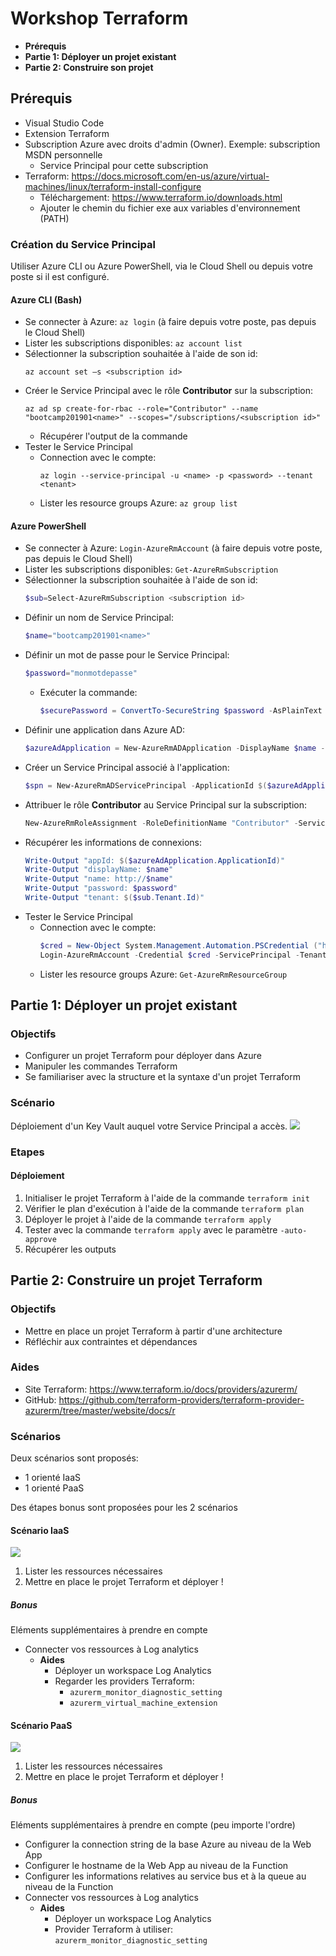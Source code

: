 # Workshop Terraform
- **Prérequis**
- **Partie 1: Déployer un projet existant**
- **Partie 2: Construire son projet**

## Prérequis
- Visual Studio Code
- Extension Terraform
- Subscription Azure avec droits d'admin (Owner). Exemple: subscription MSDN personnelle
  - Service Principal pour cette subscription
- Terraform: 
https://docs.microsoft.com/en-us/azure/virtual-machines/linux/terraform-install-configure 
  - Téléchargement: https://www.terraform.io/downloads.html 
  - Ajouter le chemin du fichier exe aux variables d'environnement (PATH)

### Création du Service Principal
Utiliser Azure CLI ou Azure PowerShell, via le Cloud Shell ou depuis votre poste si il est configuré.

#### Azure CLI (Bash)
- Se connecter à Azure: `az login` (à faire depuis votre poste, pas depuis le Cloud Shell)
- Lister les subscriptions disponibles: `az account list`
- Sélectionner la subscription souhaitée à l'aide de son id: 
    ```
    az account set –s <subscription id>
    ```
- Créer le Service Principal avec le rôle **Contributor** sur la subscription:
    ```
    az ad sp create-for-rbac --role="Contributor" --name "bootcamp201901<name>" --scopes="/subscriptions/<subscription id>"
    ```
  - Récupérer l'output de la commande
- Tester le Service Principal
  - Connection avec le compte: 
    ```
    az login --service-principal -u <name> -p <password> --tenant <tenant>
    ```
  - Lister les resource groups Azure: `az group list`

#### Azure PowerShell
- Se connecter à Azure: `Login-AzureRmAccount` (à faire depuis votre poste, pas depuis le Cloud Shell)
- Lister les subscriptions disponibles: `Get-AzureRmSubscription`
- Sélectionner la subscription souhaitée à l'aide de son id: 
    ```powershell
    $sub=Select-AzureRmSubscription <subscription id>
    ```
- Définir un nom de Service Principal: 
    ```powershell
    $name="bootcamp201901<name>"
    ```
- Définir un mot de passe pour le Service Principal: 
    ```powershell
    $password="monmotdepasse"
    ```
  - Exécuter la commande: 
    ```powershell
    $securePassword = ConvertTo-SecureString $password -AsPlainText -Force
    ```
- Définir une application dans Azure AD: 
    ```powershell
    $azureAdApplication = New-AzureRmADApplication -DisplayName $name -IdentifierUris "http://$name" -Password $securePassword -Verbose
    ```
- Créer un Service Principal associé à l'application: 
    ```powershell
    $spn = New-AzureRmADServicePrincipal -ApplicationId $($azureAdApplication.ApplicationId)
    ```
- Attribuer le rôle **Contributor** au Service Principal sur la subscription: 
   ```powershell
   New-AzureRmRoleAssignment -RoleDefinitionName "Contributor" -ServicePrincipalName $($azureAdApplication.ApplicationId) -Scope "/subscriptions/<subscription id>"
   ```
- Récupérer les informations de connexions:
    ```powershell
    Write-Output "appId: $($azureAdApplication.ApplicationId)"
    Write-Output "displayName: $name"
    Write-Output "name: http://$name"
    Write-Output "password: $password"
    Write-Output "tenant: $($sub.Tenant.Id)"
    ```
- Tester le Service Principal
  - Connection avec le compte:
    ```powershell
    $cred = New-Object System.Management.Automation.PSCredential ("http://$name", $securePassword)
    Login-AzureRmAccount -Credential $cred -ServicePrincipal -TenantId $($sub.Tenant.Id)
    ```
  - Lister les resource groups Azure: `Get-AzureRmResourceGroup`


## Partie 1: Déployer un projet existant

### Objectifs
- Configurer un projet Terraform pour déployer dans Azure
- Manipuler les commandes Terraform
- Se familiariser avec la structure et la syntaxe d'un projet Terraform

### Scénario
Déploiement d'un Key Vault auquel votre Service Principal a accès.
![](png/schema_1.png) 

### Etapes

#### Déploiement
1. Initialiser le projet Terraform à l'aide de la commande `terraform init`
2. Vérifier le plan d'exécution à l'aide de la commande `terraform plan`
3. Déployer le projet à l'aide de la commande `terraform apply`
4. Tester avec la commande `terraform apply` avec le paramètre `-auto-approve` 
5. Récupérer les outputs

## Partie 2: Construire un projet Terraform

### Objectifs
- Mettre en place un projet Terraform à partir d'une architecture
- Réfléchir aux contraintes et dépendances

### Aides
- Site Terraform: https://www.terraform.io/docs/providers/azurerm/
- GitHub: https://github.com/terraform-providers/terraform-provider-azurerm/tree/master/website/docs/r

### Scénarios 
Deux scénarios sont proposés: 
- 1 orienté IaaS
- 1 orienté PaaS 

Des étapes bonus sont proposées pour les 2 scénarios

#### Scénario IaaS
![](png/schema_2.png)
1. Lister les ressources nécessaires
2. Mettre en place le projet Terraform et déployer !

##### Bonus
Eléments supplémentaires à prendre en compte
- Connecter vos ressources à Log analytics
  - **Aides**
    - Déployer un workspace Log Analytics
    - Regarder les providers Terraform: 
      - `azurerm_monitor_diagnostic_setting` 
      - `azurerm_virtual_machine_extension`

#### Scénario PaaS
![](png/schema_3.png)

1. Lister les ressources nécessaires
2. Mettre en place le projet Terraform et déployer !

##### Bonus
Eléments supplémentaires à prendre en compte (peu importe l'ordre)
- Configurer la connection string de la base Azure au niveau de la Web App 
- Configurer le hostname de la Web App au niveau de la Function
- Configurer les informations relatives au service bus et à la queue au niveau de la Function
- Connecter vos ressources à Log analytics
  - **Aides**
    - Déployer un workspace Log Analytics
    - Provider Terraform à utiliser: `azurerm_monitor_diagnostic_setting` 